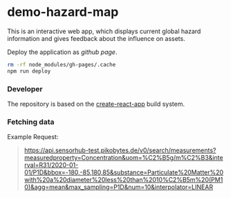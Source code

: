# demo-hazard-map

This is an interactive web app, which displays current global hazard information and gives feedback about the influence on assets.

Deploy the application as _github page_.

```bash
rm -rf node_modules/gh-pages/.cache
npm run deploy
```

### Developer

The repository is based on the [create-react-app](https://github.com/facebook/create-react-app) build system.

### Fetching data

Example Request:

> https://api.sensorhub-test.pikobytes.de/v0/search/measurements?measuredproperty=Concentration&uom=%C2%B5g/m%C2%B3&interval=R31/2020-01-01/P1D&bbox=-180,-85,180,85&substance=Particulate%20Matter%20with%20a%20diameter%20less%20than%2010%C2%B5m%20(PM10)&agg=mean&max_sampling=P1D&num=10&interpolator=LINEAR
